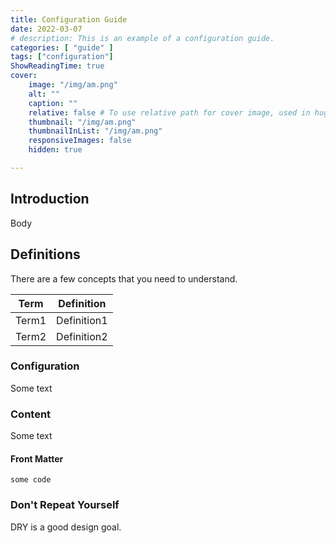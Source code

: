 ```yaml
---
title: Configuration Guide
date: 2022-03-07
# description: This is an example of a configuration guide.
categories: [ "guide" ]
tags: ["configuration"]
ShowReadingTime: true 
cover:  
    image: "/img/am.png"
    alt: ""
    caption: ""
    relative: false # To use relative path for cover image, used in hugo Page-bundles
    thumbnail: "/img/am.png"
    thumbnailInList: "/img/am.png"
    responsiveImages: false
    hidden: true

---
```



## Introduction

Body

## Definitions

There are a few concepts that you need to understand.

| Term        | Definition |
| ----------- | ----------- |
| Term1       | Definition1       |
| Term2       |  Definition2        |

### Configuration

Some text

### Content
Some text


#### Front Matter

```
some code
```

### Don't Repeat Yourself

DRY is a good design goal.
